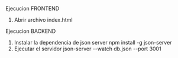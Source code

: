 Ejecucion FRONTEND
1. Abrir archivo index.html

Ejecucion BACKEND
1. Instalar la dependencia de json server
   npm install -g json-server
3. Ejecutar el servidor
   json-server --watch db.json --port 3001
